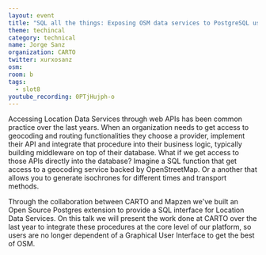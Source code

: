 ```yaml
---
layout: event
title: "SQL all the things: Exposing OSM data services to PostgreSQL users"
theme: techincal
category: technical
name: Jorge Sanz
organization: CARTO
twitter: xurxosanz
osm:
room: b
tags:
  - slot8
youtube_recording: 0PTjHujph-o
---
```

Accessing Location Data Services through web APIs has been common practice over the last years. When an organization needs to get access to geocoding and routing functionalities they choose a provider, implement their API and integrate that procedure into their business logic, typically building middleware on top of their database. What if we get access to those APIs directly into the database? Imagine a SQL function that get access to a geocoding service backed by OpenStreetMap. Or a another that allows you to generate isochrones for different times and transport methods.

Through the collaboration between CARTO and Mapzen we've built an Open Source Postgres extension to provide a SQL interface for Location Data Services. On this talk we will present the work done at CARTO over the last year to integrate these procedures at the core level of our platform, so users are no longer dependent of a Graphical User Interface to get the best of OSM.
